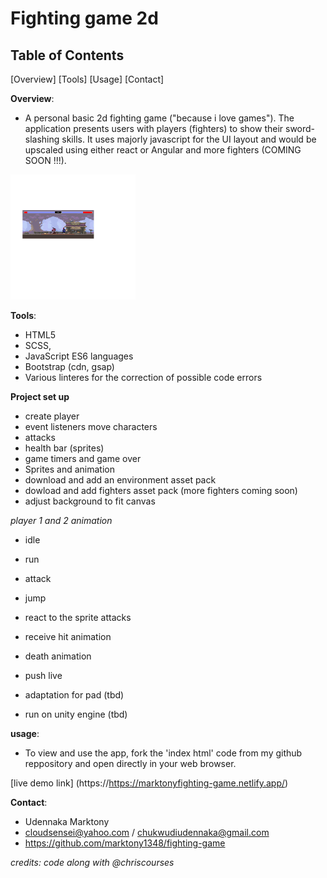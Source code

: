 # Fighting game 2d

## Table of Contents
[Overview]
[Tools]
[Usage]
[Contact]

**Overview**:
- A personal basic 2d fighting game ("because i love games"). The application presents users with players (fighters) to show their sword-slashing skills. It uses majorly javascript for the UI layout and would be upscaled using either react or Angular and more fighters (COMING SOON !!!).
<img src="img/screenshot.png" height = 200 width = 200>


**Tools**:
- HTML5
- SCSS,
- JavaScript ES6 languages
- Bootstrap (cdn, gsap)
- Various linteres for the correction of possible code errors

 **Project set up**
- create player
- event listeners move characters 
- attacks 
- health bar (sprites)
- game timers and game over 
- Sprites and animation
- download and add an environment asset pack
- dowload and add fighters asset pack (more fighters coming soon)
- adjust background to fit canvas 

*player 1 and 2 animation*
- idle
- run 
- attack
- jump

- react to the sprite attacks
- receive hit animation
- death animation
- push live
- adaptation  for pad (tbd)
- run on unity engine (tbd)

**usage**:
- To view and use the app, fork the 'index html' code from my github reppository and  open directly in your web browser.

[live demo link]
(https://https://marktonyfighting-game.netlify.app/)


**Contact**:
- Udennaka Marktony
- cloudsensei@yahoo.com / chukwudiudennaka@gmail.com
- https://github.com/marktony1348/fighting-game

*credits: code along with @chriscourses*


